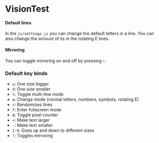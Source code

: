 # VisionTest

#### Default lines
In the `js/settings.js` you can change the default letters in a line. You can also change the amount of `E`s in the rotating E lines.

#### Mirroring
You can toggle mirroring on and off by pressing `!`.

###  Default key binds
* `u`: One size bigger
* `d`: One size smaller
* `l`: Toggle multi-line mode
* `m`: Change mode (normal letters, numbers, symbols, rotating E)
* `r`: Randomizes lines
* `f`: Enter fullscreen mode
* `@`: Toggle pixel counter
* `+`: Make text larger
* `-`: Make text smaller
* `1-9`: Goes up and down to different sizes
* `!`: Toggles mirroring
